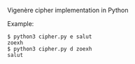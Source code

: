 Vigenère cipher implementation in Python

Example:
```console
$ python3 cipher.py e salut           
zoexh
$ python3 cipher.py d zoexh
salut
```